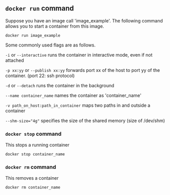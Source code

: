 ## `docker run` command

Suppose you have an image call 'image_example'. The following command allows you to start a container from this image.

```
docker run image_example
```

Some commonly used flags are as follows.

`-i` or `--interactive` runs the container in interactive mode, even if not attached

`-p xx:yy` or `--publish xx:yy` forwards port xx of the host to port yy of the container. (port 22: ssh protocol)

`-d` or `--detach` runs the container in the background

`--name container_name` names the container as 'container_name'

`-v path_on_host:path_in_container` maps two paths in and outside a container

`--shm-size="4g"` specifies the size of the shared memory (size of /dev/shm)

### `docker stop` command

This stops a running container
```
docker stop container_name
```


### `docker rm` command

This removes a container

```
docker rm container_name
```
